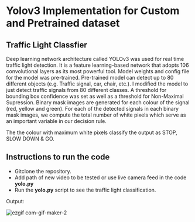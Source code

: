 # Yolov3 Implementation for Custom and Pretrained dataset 
 
## Traffic Light Classfier
Deep learning network architecture called YOLOv3 was used for real time traffic light detection. It is a feature learning-based network that adopts 106 convolutional layers as its most powerful tool. Model weights and config file for the model was pre-trained. Pre-trained model can detect up to 80 different objects (e.g. Traffic signal, car, chair, etc.). I modified the model to just detect traffic signals from 80 different classes. A threshold for bounding box confidence was set as well as a threshold for Non-Maximal Supression. Binary mask images are generated for each colour of the signal (red, yellow and green). For each of the detected signals in each binary mask images, we compute the total number of white pixels which serve as an important variable in our decision rule.

The the colour with maximum white pixels classify the output as STOP, SLOW DOWN & GO.

## Instructions to run the code

- Gitclone the repository.
- Add path of new video to be tested or use live camera feed in the code **yolo.py**
- Run the **yolo.py** script to see the traffic light classification. 


Output:

![ezgif com-gif-maker-2](https://user-images.githubusercontent.com/81267080/139096677-81245125-e08a-470f-93a3-044567077365.gif)
